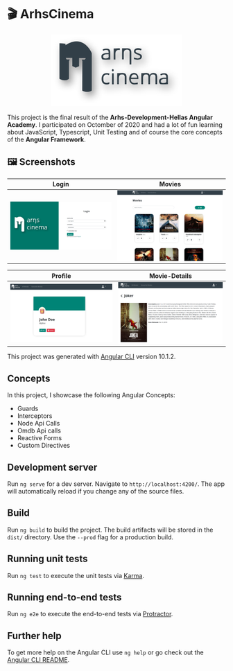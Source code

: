 # 🎬 ArhsCinema

<div style="text-align:center"><img style="width: 300px" src="images/tmp.png" /></div>

This project is the final result of the **Arhs-Development-Hellas Angular Academy**. I participated on Octomber of 2020 and had a lot of fun learning about JavaScript, Typescript, Unit Testing and of course the core concepts of the **Angular Framework**.

## 🖼️ Screenshots

|         Login         |         Movies         |
| :-------------------: | :--------------------: |
| ![](images/login.png) | ![](images/movies.png) |

|         Profile         |         Movie-Details         |
| :---------------------: | :---------------------------: |
| ![](images/profile.png) | ![](images/movie-details.png) |

This project was generated with [Angular CLI](https://github.com/angular/angular-cli) version 10.1.2.

## Concepts

In this project, I showcase the following Angular Concepts:

- Guards
- Interceptors
- Node Api Calls
- Omdb Api calls
- Reactive Forms
- Custom Directives

## Development server

Run `ng serve` for a dev server. Navigate to `http://localhost:4200/`. The app will automatically reload if you change any of the source files.

## Build

Run `ng build` to build the project. The build artifacts will be stored in the `dist/` directory. Use the `--prod` flag for a production build.

## Running unit tests

Run `ng test` to execute the unit tests via [Karma](https://karma-runner.github.io).

## Running end-to-end tests

Run `ng e2e` to execute the end-to-end tests via [Protractor](http://www.protractortest.org/).

## Further help

To get more help on the Angular CLI use `ng help` or go check out the [Angular CLI README](https://github.com/angular/angular-cli/blob/master/README.md).
